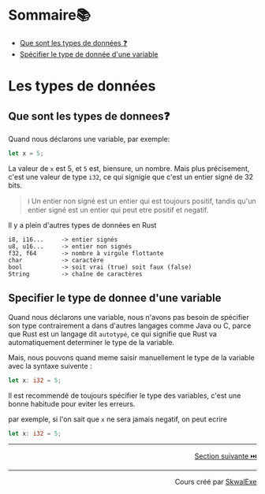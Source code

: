# Sommaire📚
- [Que sont les types de données ❓](#que-sont-les-types-de-donnees)
- [Spécifier le type de donnée d'une variable](#specifier-le-type-de-donnee-dune-variable)


# Les types de données
## Que sont les types de donnees❓
Quand nous déclarons une variable, par exemple:
```rust
let x = 5;
```
La valeur de `x` est 5, et `5` est, biensure, un nombre.
Mais plus précisement, c'est une valeur de type `i32`, ce qui signigie que c'est un entier signé de 32 bits.

> ℹ️ Un entier non signé est un entier qui est toujours positif, tandis qu'un entier signé est un entier qui peut etre positif et negatif.

Il y a plein d'autres types de données en Rust
```
i8, i16...     -> entier signés
u8, u16...     -> entier non signés
f32, f64       -> nombre à virgule flottante
char           -> caractère
bool           -> soit vrai (true) soit faux (false)
String         -> chaîne de caractères
```

## Specifier le type de donnee d'une variable

Quand nous déclarons une variable, nous n'avons pas besoin de spécifier son type contrairement a dans d'autres langages comme Java ou C, parce que Rust est un langage dit `autotypé`, ce qui signifie que Rust va automatiquement determiner le type de la variable.

Mais, nous pouvons quand meme saisir manuellement le type de la variable avec la syntaxe suivente :
```rust
let x: i32 = 5;
```

Il est recommendé de toujours spécifier le type des variables, c'est une bonne habitude pour eviter les erreurs.

par exemple, si l'on sait que `x` ne sera jamais negatif, on peut ecrire
```rust
let x: i32 = 5;
```





---

<p align="right"><a href="https://github.com/SkwalExe/apprendre-rust/tree/main/cours/les-structures-conditionnelles">Section suivante ⏭️</a></p>


---


<p align="right">Cours créé par <a href="https://github.com/SkwalExe/" target="_blank">SkwalExe</a></p>